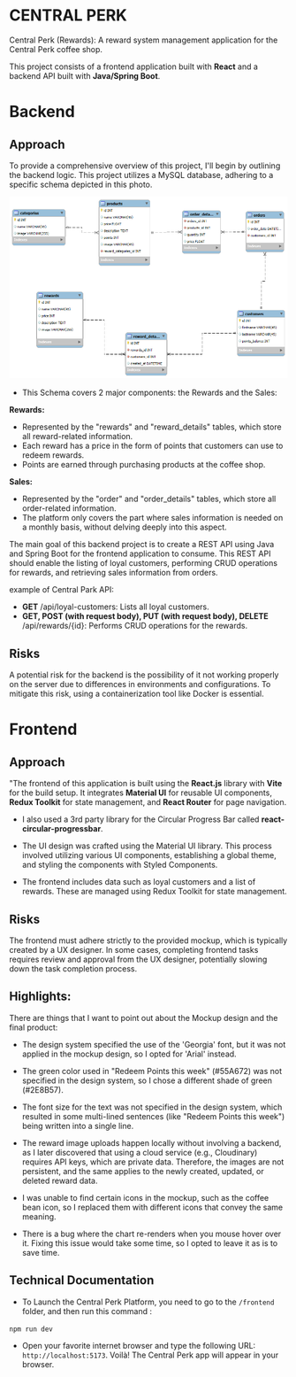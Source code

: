 # CENTRAL PERK

Central Perk (Rewards): A reward system management application for the Central Perk coffee shop.

This project consists of a frontend application built with **React** and a backend API built with **Java/Spring Boot**.

# Backend

## Approach

To provide a comprehensive overview of this project, I'll begin by outlining the backend logic. This project utilizes a MySQL database, adhering to a specific schema depicted in this photo.

![Database Schema](./central_perk.png "Database Schema")

- This Schema covers 2 major components: the Rewards and the Sales:

**Rewards:**

- Represented by the "rewards" and "reward_details" tables, which store all reward-related information.
- Each reward has a price in the form of points that customers can use to redeem rewards.
- Points are earned through purchasing products at the coffee shop.

**Sales:**

- Represented by the "order" and "order_details" tables, which store all order-related information.
- The platform only covers the part where sales information is needed on a monthly basis, without delving deeply into this aspect.

The main goal of this backend project is to create a REST API using Java and Spring Boot for the frontend application to consume. This REST API should enable the listing of loyal customers, performing CRUD operations for rewards, and retrieving sales information from orders.

example of Central Park API:

- **GET** /api/loyal-customers: Lists all loyal customers.
- **GET, POST (with request body), PUT (with request body), DELETE** /api/rewards/{id}: Performs CRUD operations for the rewards.

## Risks

A potential risk for the backend is the possibility of it not working properly on the server due to differences in environments and configurations. To mitigate this risk, using a containerization tool like Docker is essential.

# Frontend

## Approach

"The frontend of this application is built using the **React.js** library with **Vite** for the build setup. It integrates **Material UI** for reusable UI components, **Redux Toolkit** for state management, and **React Router** for page navigation.

- I also used a 3rd party library for the Circular Progress Bar called **react-circular-progressbar**.
- The UI design was crafted using the Material UI library. This process involved utilizing various UI components, establishing a global theme, and styling the components with Styled Components.

- The frontend includes data such as loyal customers and a list of rewards. These are managed using Redux Toolkit for state management.

## Risks

The frontend must adhere strictly to the provided mockup, which is typically created by a UX designer. In some cases, completing frontend tasks requires review and approval from the UX designer, potentially slowing down the task completion process.

## Highlights:

There are things that I want to point out about the Mockup design and the final product:

- The design system specified the use of the 'Georgia' font, but it was not applied in the mockup design, so I opted for 'Arial' instead.

- The green color used in "Redeem Points this week" (#55A672) was not specified in the design system, so I chose a different shade of green (#2E8B57).
- The font size for the text was not specified in the design system, which resulted in some multi-lined sentences (like "Redeem Points this week") being written into a single line.
- The reward image uploads happen locally without involving a backend, as I later discovered that using a cloud service (e.g., Cloudinary) requires API keys, which are private data. Therefore, the images are not persistent, and the same applies to the newly created, updated, or deleted reward data.
- I was unable to find certain icons in the mockup, such as the coffee bean icon, so I replaced them with different icons that convey the same meaning.
- There is a bug where the chart re-renders when you mouse hover over it. Fixing this issue would take some time, so I opted to leave it as is to save time.

## Technical Documentation

- To Launch the Central Perk Platform, you need to go to the `/frontend` folder, and then run this command :

<code>npm run dev</code>

- Open your favorite internet browser and type the following URL: `http://localhost:5173`. Voilà! The Central Perk app will appear in your browser.
